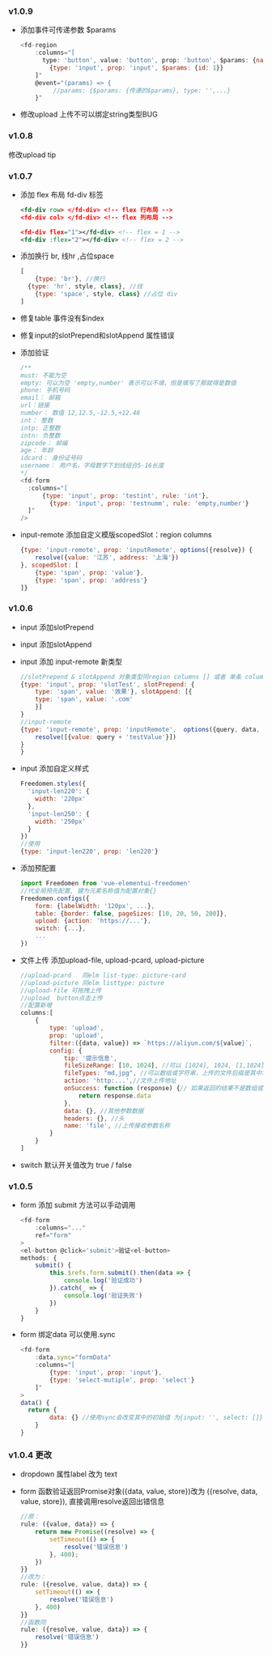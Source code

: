 ### v1.0.9

* 添加事件可传递参数 $params

  ```js
  <fd-region 
      :columns="[
  	    type: 'button', value: 'button', prop: 'button', $params: {name: '传递到事件回调'},
          {type: 'input', prop: 'input', $params: {id: 1}}
      ]"
      @event="(params) => {
           //params: {$params: {传递的$params}, type: '',...}
      }"
  ```

* 修改upload 上传不可以绑定string类型BUG

### v1.0.8 

修改upload tip

### v1.0.7

* 添加 flex 布局 fd-div 标签

  ```xml
  <fd-div row> </fd-div> <!-- flex 行布局 -->
  <fd-div col> </fd-div> <!-- flex 列布局 -->
  
  <fd-div flex="1"></fd-div> <!-- flex = 1 -->
  <fd-div :flex="2"></fd-div> <!-- flex = 2 -->
  ```

* 添加换行  br, 线hr ,占位space

  ```js
  [
      {type: 'br'}, //换行
  	{type: 'hr', style, class}, //线
      {type: 'space', style, class} //占位 div
  ]
  ```

* 修复table 事件没有$index

* 修复input的slotPrepend和slotAppend 属性错误

* 添加验证

  ```js
  /**
  must: 不能为空
  empty: 可以为空 'empty,number' 表示可以不填，但是填写了那就得是数值
  phone: 手机号码
  email： 邮箱
  url：链接
  number： 数值 12,12.5,-12.5,+12.48
  int： 整数
  intp: 正整数
  intn: 负整数
  zipcode： 邮编
  age： 年龄
  idcard： 身份证号码
  username： 用户名，字母数字下划线组合5-16长度
  */
  <fd-form 
  	:columns="[
  		{type: 'input', prop: 'testint', rule: 'int'},
          {type: 'input', prop: 'testnumm', rule: 'empty,number'}
  	]"
  />
  ```


* input-remote 添加自定义模版scopedSlot：region columns

  ```js
  {type: 'input-remote', prop: 'inputRemote', options({resolve}) {
      resolve({value: '江苏', address: '上海'})
  }, scopedSlot: [
      {type: 'span', prop: 'value'},
      {type: 'span', prop: 'address'}
  ]}
  ```

  

### v1.0.6

* input 添加slotPrepend

* input 添加slotAppend

* input 添加 input-remote 新类型

  ```js
  //slotPrepend & slotAppend 对象类型同region columns [] 或者 单条 column {}
  {type: 'input', prop: 'slotTest', slotPrepend: {
      type: 'span', value: '效果'}, slotAppend: [{
      type: 'span', value: '.com'  
      }]
  }
  //input-remote
  {type: 'input-remote', prop: 'inputRemote',  options({query, data, value, resolve, store}){
      resolve([{value: query + 'testValue'}])
  }
  }
  ```

* input 添加自定义样式

  ```js
  Freedomen.styles({ 
    'input-len220': {
      width: '220px'
    },
    'input-len250': {
      width: '250px'
    }
  })
  //使用
  {type: 'input-len220', prop: 'len220'}
  ```


* 添加预配置

  ```js
  import Freedomen from 'vue-elementui-freedomen'
  //代全局预先配置, 键为元素名称值为配置对象{}
  Freedomen.configs({
      form: {labelWidth: '120px', ...},
      table: {border: false, pageSizes: [10, 20, 50, 200]},
      upload: {action: 'https://...'},
      switch: {...},
      ...         
  })
  ```


* 文件上传 添加upload-file, upload-pcard, upload-picture

  ```js
  //upload-pcard   同elm list-type: picture-card
  //upload-picture 同elm listtype: picture
  //upload-file 可拖拽上传
  //upload  button点击上传
  //配置新增
  columns:[
      {
          type: 'upload', 
          prop: 'upload', 
          filter:({data, value}) => `https://aliyun.com/${value}`,
          config: {
              tip: '提示信息',
              fileSizeRange: [10, 1024], //可以 [1024], 1024, [1,1024]格式。单个默认上传最大KB, 长度为2的数组即是文件大小区间限制
              fileTypes: "md,jpg", //可以数组或字符串，上传的文件后缀是其中才可以上传
              action: 'http:...',//文件上传地址
              onSuccess: function (response) {// 如果返回的结果不是数组或字符串，可以通过此处理返回数组或字符串,如['/apple.jpg', 'orange.png'] 或 'orange.png' 或[{url: 'orange.png', id: 1024, ...}], 返回对应的value的格式
                  return response.data
              },
              data: {}, //其他参数数据
              headers: {}, //头
              name: 'file', //上传接收参数名称
          }
      }
  ]
  ```


* switch 默认开关值改为  true / false

### v1.0.5 

* form 添加 submit 方法可以手动调用

  ```js
  <fd-form
      :columns="..."
      ref="form"
  >
  <el-button @click='submit'>验证<el-button>
  methods: {
      submit() {
          this.$refs.form.submit().then(data => {
              console.log('验证成功')
          }).catch(_ => {
              console.log('验证失败')
          })
      }
  }
  ```

  

* form 绑定data 可以使用.sync

  ```js
  <fd-form
      :data.sync="formData"
      :columns="[
          {type: 'input', prop: 'input'},
          {type: 'select-mutiple', prop: 'select'}
      ]"
  >
  data() {
  	return {
          data: {} //使用sync会改变其中的初始值 为{input: '', select: []}
      }        
  }
  ```

  

### v1.0.4 更改

* dropdown 属性label 改为 text

* form 函数验证返回Promise对象({data, value, store})改为 ({resolve, data, value, store}), 直接调用resolve返回出错信息

  ```js
  //原：
  rule: ({value, data}) => { 
      return new Promise((resolve) => {
          setTimeout(() => {
              resolve('错误信息')
          }, 400);
      })
  }}
  //改为：
  rule: ({resolve, value, data}) => {  
      setTimeout(() => {
          resolve('错误信息')
      }, 400)  
  }}
  //函数同
  rule: ({resolve, value, data}) => {   
      resolve('错误信息') 
  }}
  ```

​      